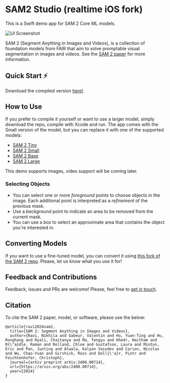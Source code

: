 # SAM2 Studio (realtime iOS fork)

This is a Swift demo app for SAM 2 Core ML models.

![UI Screenshot](screenshot.png)

SAM 2 (Segment Anything in Images and Videos), is a collection of foundation models from FAIR that aim to solve promptable visual segmentation in images and videos. See the [SAM 2 paper](https://arxiv.org/abs/2408.00714) for more information.

## Quick Start ⚡️

Download the compiled version [here!](https://huggingface.co/coreml-projects/sam-2-studio).

## How to Use

If you prefer to compile it yourself or want to use a larger model, simply download the repo, compile with Xcode and run. 
The app comes with the Small version of the model, but you can replace it with one of the supported models:

- [SAM 2 Tiny](https://huggingface.co/apple/coreml-sam2-tiny)
- [SAM 2 Small](https://huggingface.co/apple/coreml-sam2-small)
- [SAM 2 Base](https://huggingface.co/apple/coreml-sam2-baseplus)
- [SAM 2 Large](https://huggingface.co/apple/coreml-sam2-large)

This demo supports images, video support will be coming later.

### Selecting Objects

- You can select one or more _foreground_ points to choose objects in the image. Each additional point is interpreted as a _refinement_ of the previous mask.
- Use a _background_ point to indicate an area to be removed from the current mask.
- You can use a _box_ to select an approximate area that contains the object you're interested in.

## Converting Models

If you want to use a fine-tuned model, you can convert it using [this fork of the SAM 2 repo](https://github.com/huggingface/segment-anything-2/tree/coreml-conversion). Please, let us know what you use it for!

## Feedback and Contributions

Feedback, issues and PRs are welcome! Please, feel free to [get in touch](https://github.com/huggingface/sam2-swiftui/issues/new).

## Citation

To cite the SAM 2 paper, model, or software, please use the below:

```
@article{ravi2024sam2,
  title={SAM 2: Segment Anything in Images and Videos},
  author={Ravi, Nikhila and Gabeur, Valentin and Hu, Yuan-Ting and Hu, Ronghang and Ryali, Chaitanya and Ma, Tengyu and Khedr, Haitham and R{\"a}dle, Roman and Rolland, Chloe and Gustafson, Laura and Mintun, Eric and Pan, Junting and Alwala, Kalyan Vasudev and Carion, Nicolas and Wu, Chao-Yuan and Girshick, Ross and Doll{\'a}r, Piotr and Feichtenhofer, Christoph},
  journal={arXiv preprint arXiv:2408.00714},
  url={https://arxiv.org/abs/2408.00714},
  year={2024}
}
```



